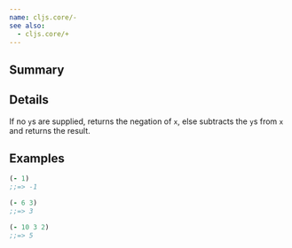 ```yaml
---
name: cljs.core/-
see also:
  - cljs.core/+
---
```


## Summary

## Details

If no `y`s are supplied, returns the negation of `x`, else subtracts the `y`s
from `x` and returns the result.

## Examples

```clj
(- 1)
;;=> -1

(- 6 3)
;;=> 3

(- 10 3 2)
;;=> 5
```
